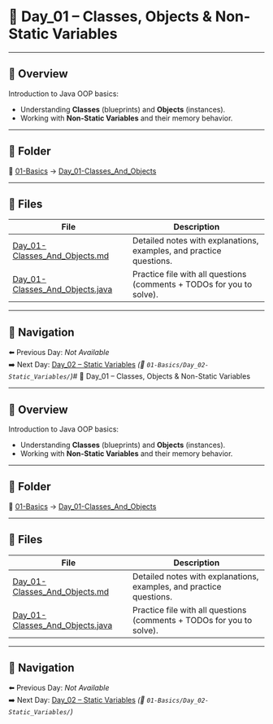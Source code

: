 # 📑 Day_01 – Classes, Objects & Non-Static Variables

---

## 📘 Overview
Introduction to Java OOP basics:  
- Understanding **Classes** (blueprints) and **Objects** (instances).  
- Working with **Non-Static Variables** and their memory behavior.  

---

## 📂 Folder
📁 [01-Basics](../../01-Basics/) → [Day_01-Classes_And_Objects](./)

---

## 📂 Files
| File | Description |
|------|-------------|
| [Day_01-Classes_And_Objects.md](./Day_01-Classes_And_Objects.md) | Detailed notes with explanations, examples, and practice questions. |
| [Day_01-Classes_And_Objects.java](./Day_01-Classes_And_Objects.java) | Practice file with all questions (comments + TODOs for you to solve). |

---

## 🔗 Navigation
⬅️ Previous Day: *Not Available*  
➡️ Next Day: [Day_02 – Static Variables](../Day_02-Static_Variables/Day_02-Static_Variables.md) *(📁 `01-Basics/Day_02-Static_Variables/`)*# 📑 Day_01 – Classes, Objects & Non-Static Variables

---

## 📘 Overview
Introduction to Java OOP basics:  
- Understanding **Classes** (blueprints) and **Objects** (instances).  
- Working with **Non-Static Variables** and their memory behavior.  

---

## 📂 Folder
📁 [01-Basics](../../01-Basics/) → [Day_01-Classes_And_Objects](./)

---

## 📂 Files
| File | Description |
|------|-------------|
| [Day_01-Classes_And_Objects.md](./Day_01-Classes_And_Objects.md) | Detailed notes with explanations, examples, and practice questions. |
| [Day_01-Classes_And_Objects.java](./Day_01-Classes_And_Objects.java) | Practice file with all questions (comments + TODOs for you to solve). |

---

## 🔗 Navigation
⬅️ Previous Day: *Not Available*  
➡️ Next Day: [Day_02 – Static Variables](../Day_02-Static_Variables/Day_02-Static_Variables.md) *(📁 `01-Basics/Day_02-Static_Variables/`)*
